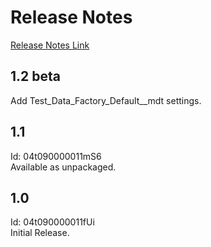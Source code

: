 # Release Notes
[Release Notes Link](https://kratapps.com/sobj/test-data-factory/release-notes)

## 1.2 beta
Add Test_Data_Factory_Default__mdt settings.

## 1.1 
Id: 04t090000011mS6  
Available as unpackaged.

## 1.0
Id: 04t090000011fUi  
Initial Release.